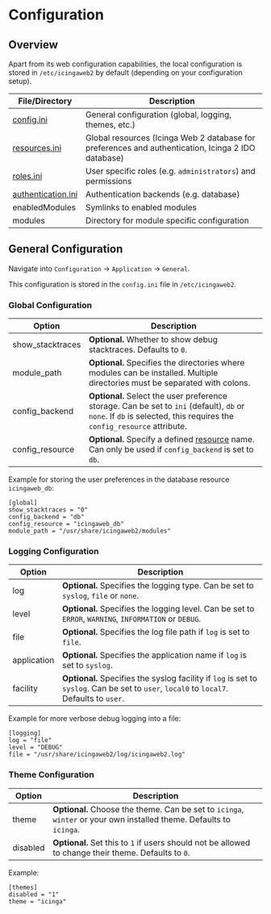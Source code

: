 # Configuration <a id="configuration"></a>

## Overview <a id="configuration-overview"></a>

Apart from its web configuration capabilities, the local configuration is
stored in `/etc/icingaweb2` by default (depending on your configuration setup).

File/Directory                                    | Description
------------------------------------------------- | ---------------------------------
[config.ini](03-Configuration.md#configuration-general)              | General configuration (global, logging, themes, etc.)
[resources.ini](04-Resources.md#resources)        | Global resources (Icinga Web 2 database for preferences and authentication, Icinga 2 IDO database)
[roles.ini](06-Security.md#security-roles)                      | User specific roles (e.g. `administrators`) and permissions
[authentication.ini](05-Authentication.md)        | Authentication backends (e.g. database)
enabledModules                                    | Symlinks to enabled modules
modules                                           | Directory for module specific configuration


## General Configuration <a id="configuration-general"></a>

Navigate into `Configuration` -> `Application` -> `General`.

This configuration is stored in the `config.ini` file in `/etc/icingaweb2`.

### Global Configuration <a id="configuration-general-global"></a>


Option                   | Description
-------------------------|-----------------------------------------------
show\_stacktraces        | **Optional.** Whether to show debug stacktraces. Defaults to `0`.
module\_path             | **Optional.** Specifies the directories where modules can be installed. Multiple directories must be separated with colons.
config\_backend          | **Optional.** Select the user preference storage. Can be set to `ini` (default), `db` or `none`. If `db` is selected, this requires the `config_resource` attribute.
config\_resource         | **Optional.** Specify a defined [resource](04-Resources.md#resources-configuration-database) name. Can only be used if `config_backend` is set to `db`.


Example for storing the user preferences in the database resource `icingaweb_db`:

```
[global]
show_stacktraces = "0"
config_backend = "db"
config_resource = "icingaweb_db"
module_path = "/usr/share/icingaweb2/modules"
```

### Logging Configuration <a id="configuration-general-logging"></a>

Option                   | Description
-------------------------|-----------------------------------------------
log                      | **Optional.** Specifies the logging type. Can be set to `syslog`, `file` or `none`.
level                    | **Optional.** Specifies the logging level. Can be set to `ERROR`, `WARNING`, `INFORMATION` or `DEBUG`.
file                     | **Optional.** Specifies the log file path if `log` is set to `file`.
application              | **Optional.** Specifies the application name if `log` is set to `syslog`.
facility                 | **Optional.** Specifies the syslog facility if `log` is set to `syslog`. Can be set to `user`, `local0` to `local7`. Defaults to `user`.

Example for more verbose debug logging into a file:

```
[logging]
log = "file"
level = "DEBUG"
file = "/usr/share/icingaweb2/log/icingaweb2.log"
```

### Theme Configuration <a id="configuration-general-theme"></a>

Option                   | Description
-------------------------|-----------------------------------------------
theme                    | **Optional.** Choose the theme. Can be set to `icinga`, `winter` or your own installed theme. Defaults to `icinga`.
disabled                 | **Optional.** Set this to `1` if users should not be allowed to change their theme. Defaults to `0`.

Example:

```
[themes]
disabled = "1"
theme = "icinga"
```
